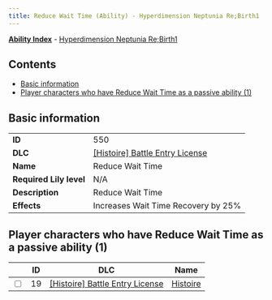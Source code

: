 ```yaml
---
title: Reduce Wait Time (Ability) - Hyperdimension Neptunia Re;Birth1
---
```


[**Ability Index**](/neptunia/rb1/ability/index.html) - [Hyperdimension Neptunia Re;Birth1](/neptunia/rb1)

## Contents

- [Basic information](#basic-information)
- [Player characters who have Reduce Wait Time as a passive ability (1)](#player-characters-who-have-reduce-wait-time-as-a-passive-ability-1)

## Basic information

|   |   |
| -- | -- |
| **ID** | 550
**DLC** | [[Histoire] Battle Entry License](/neptunia/rb1/dlc/9-histoire.html)
**Name** | Reduce Wait Time
**Required Lily level** | N/A
**Description** | Reduce Wait Time
**Effects** | Increases Wait Time Recovery by 25% |


## Player characters who have Reduce Wait Time as a passive ability (1)

|    | ID | DLC | Name |
| -- | -- | --- | ---- |
| <input type="checkbox" id="rb1-player-9-19" class="trackbox" /> | 19 | [[Histoire] Battle Entry License](/neptunia/rb1/dlc/9-histoire.html) | [Histoire](/neptunia/rb1/player/9-19-histoire.html) |
